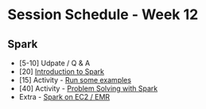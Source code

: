 # Session Schedule - Week 12 #

## Spark ##

 * [5-10] Udpate / Q & A
 * [20] [Introduction to Spark](https://docs.google.com/presentation/d/1vgDuqCsbugrsw2W99ak70HVu9TFsiybDP8vAo3E6758/edit?usp=sharing)
 * [15] Activity - [Run some examples](https://github.com/alexmilowski/data-science/tree/master/activities/intro-to-spark#activity---run-some-example)
 * [40] Activity - [Problem Solving with Spark](https://github.com/alexmilowski/data-science/tree/master/activities/intro-to-spark#activity---problem-solving)
 * Extra - [Spark on EC2 / EMR](https://github.com/alexmilowski/data-science/tree/master/activities/intro-to-spark#activity---deploying-to-clusters)
